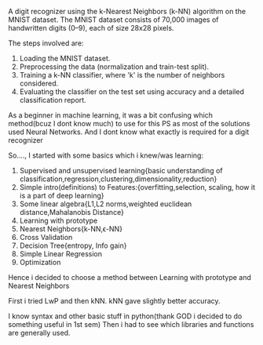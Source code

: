 A digit recognizer using the k-Nearest Neighbors (k-NN) algorithm on the MNIST dataset.
The MNIST dataset consists of 70,000 images of handwritten digits (0–9), each of size 28x28 pixels.

The steps involved are:
1. Loading the MNIST dataset.
2. Preprocessing the data (normalization and train-test split).
3. Training a k-NN classifier, where 'k' is the number of neighbors considered.
4. Evaluating the classifier on the test set using accuracy and a detailed classification report.

As a beginner in machine learning, it was a bit confusing which method(bcuz I dont know much) to use for this PS as most of the solutions used Neural Networks.
And I dont know what exactly is required for a digit recognizer

So...., I started with some basics which i knew/was learning:
1. Supervised and unsupervised learning{basic understanding of classification,regression,clustering,dimensionality,reduction}
2. Simple intro(definitions) to Features:{overfitting,selection, scaling, how it is a part of deep learning}
3. Some linear algebra{L1,L2 norms,weighted euclidean distance,Mahalanobis Distance}
4. Learning with prototype
5. Nearest Neighbors{k-NN,ϵ-NN}
6. Cross Validation
7. Decision Tree{entropy, Info gain}
8. Simple Linear Regression
9. Optimization

Hence i decided to choose a method between Learning with prototype and Nearest Neighbors

First i tried LwP and then kNN.
kNN gave slightly better accuracy.

I know syntax and other basic stuff in python(thank GOD i decided to do something useful in 1st sem)
Then i had to see which libraries and functions are generally used.

